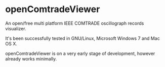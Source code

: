 # openComtradeViewer
An open/free multi platform IEEE COMTRADE oscillograph records visualizer.

It's been successfully tested in GNU/Linux, Microsoft Windows 7 and Mac OS X.

openComtradeViewer is on a very early stage of development, however already works minimally.
